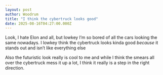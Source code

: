```yaml
---
layout: post
author: Woodrum
title: "I think the cybertruck looks good"
date: 2025-08-16T04:27:00.000Z
---
```


Look, I hate Elon and all, but lowkey I’m so bored of all the cars looking the same nowadays. I lowkey think the cybertruck looks kinda good *because* it stands out and isn’t like everything else

Also the futuristic look really is cool to me and while I think the smears all over the cybertruck mess it up a lot, I think it really is a step in the right direction. 
